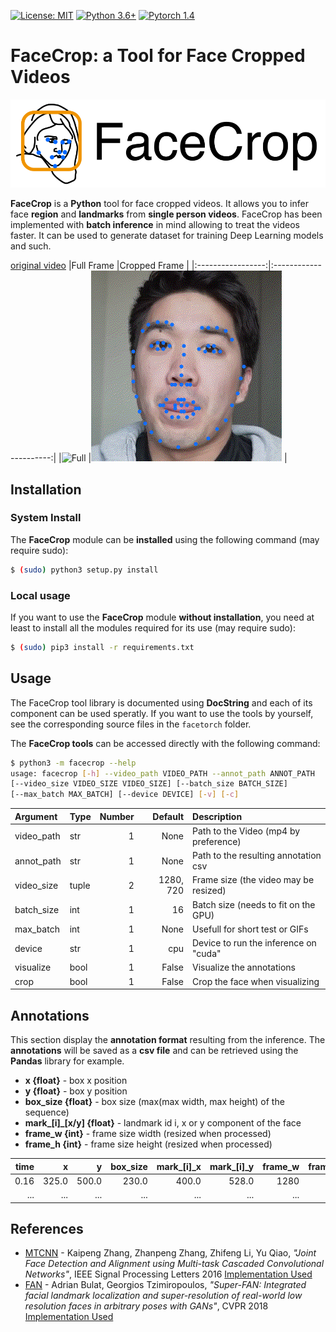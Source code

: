 [![License: MIT](https://img.shields.io/badge/License-MIT-yellow.svg)](https://github.com/yliess86/FaceCrop/blob/master/LICENSE)
[![Python 3.6+](https://img.shields.io/badge/python-3.6+-blue.svg)](https://www.python.org/downloads/release/python-360/)
[![Pytorch 1.4](https://img.shields.io/badge/pytorch-1.4.0-blue.svg)](https://pytorch.org/)

# FaceCrop: a Tool for Face Cropped Videos

![Logo](logo.png)

**FaceCrop** is a **Python** tool for face cropped videos. It allows you to infer face **region** and **landmarks** from **single person videos**. FaceCrop has been implemented with **batch inference** in mind allowing to treat the videos faster. It can be used to generate dataset for training Deep Learning models and such.

[original video](https://www.youtube.com/watch?v=uxRf7KS3abo)
|Full Frame         |Cropped Frame           |
|:-----------------:|:----------------------:|
|![Full](full.gif)  |![Cropped](cropped.gif) |

## Installation

### System Install

The **FaceCrop** module can be **installed** using the following command (may require sudo):

```bash
$ (sudo) python3 setup.py install
```

### Local usage

If you want to use the **FaceCrop** module **without installation**, you need at least to install all the modules required for its use (may require sudo):

```bash
$ (sudo) pip3 install -r requirements.txt
```

## Usage

The FaceCrop tool library is documented using **DocString** and each of its component can be used speratly. If you want to use the tools by yourself, see the corresponding source files in the `facetorch` folder.

The **FaceCrop tools** can be accessed directly with the following command:
```bash
$ python3 -m facecrop --help 
usage: facecrop [-h] --video_path VIDEO_PATH --annot_path ANNOT_PATH
[--video_size VIDEO_SIZE VIDEO_SIZE] [--batch_size BATCH_SIZE]
[--max_batch MAX_BATCH] [--device DEVICE] [-v] [-c]
```

|Argument  |Type |Number|Default  |Description                          |
|:---------|:----|-----:|--------:|:------------------------------------|
|video_path|str  |     1|     None|Path to the Video (mp4 by preference)|
|annot_path|str  |     1|     None|Path to the resulting annotation csv |
|video_size|tuple|     2|1280, 720|Frame size (the video may be resized)|
|batch_size|int  |     1|       16|Batch size (needs to fit on the GPU) |
|max_batch |int  |     1|     None|Usefull for short test or GIFs       |
|device    |str  |     1|      cpu|Device to run the inference on "cuda"|
|visualize |bool |     1|    False|Visualize the annotations            |
|crop      |bool |     1|    False|Crop the face when visualizing       |

## Annotations

This section display the **annotation format** resulting from the inference. The **annotations** will be saved as a **csv file** and can be retrieved using the **Pandas** library for example.

* **x {float}** - box x position
* **y {float}** - box y position
* **box_size {float}** - box size (max(max width, max height) of the sequence)
* **mark_[i]_[x/y] {float}** - landmark id i, x or y component of the face
* **frame_w {int}** - frame size width (resized when processed)
* **frame_h {int}** - frame size height (resized when processed)

|time|    x|    y| box_size|mark_[i]_x|mark_[i]_y|frame_w|frame_h|
|---:|----:|----:|--------:|---------:|---------:|------:|------:|
|0.16|325.0|500.0|    230.0|     400.0|     528.0|   1280|    720|
| ...|  ...|  ...|      ...|       ...|       ...|    ...|    ...|

## References

- [MTCNN](https://arxiv.org/pdf/1604.02878.pdf) - Kaipeng Zhang, Zhanpeng Zhang, Zhifeng Li, Yu Qiao, *"Joint Face Detection and Alignment using Multi-task Cascaded Convolutional Networks"*, IEEE Signal Processing Letters 2016 [Implementation Used](https://github.com/timesler/facenet-pytorch)
- [FAN](https://arxiv.org/pdf/1712.02765.pdf) - Adrian Bulat, Georgios Tzimiropoulos, *"Super-FAN: Integrated facial landmark localization and super-resolution of real-world low resolution faces in arbitrary poses with GANs"*, CVPR 2018 [Implementation Used](https://github.com/1adrianb/face-alignment)
